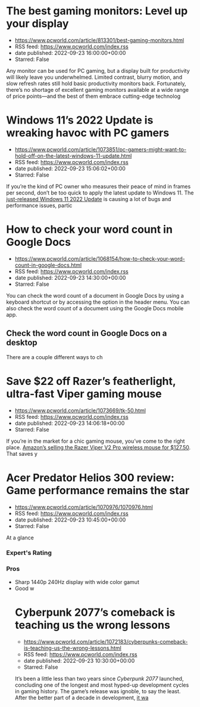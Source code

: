 # The best gaming monitors: Level up your display
 - https://www.pcworld.com/article/813301/best-gaming-monitors.html
 - RSS feed: https://www.pcworld.com/index.rss
 - date published: 2022-09-23 16:00:00+00:00
 - Starred: False

<div id="link_wrapped_content">
<section class="wp-block-bigbite-multi-title"><div class="container"></div></section><p>Any monitor can be used for PC gaming, but a display built for productivity will likely leave you underwhelmed. Limited contrast, blurry motion, and slow refresh rates still hold basic productivity monitors back. Fortunately, there&rsquo;s no shortage of excellent gaming monitors available at a wide range of price points&mdash;and the best of them embrace cutting-edge technolog

# Windows 11’s 2022 Update is wreaking havoc with PC gamers
 - https://www.pcworld.com/article/1073851/pc-gamers-might-want-to-hold-off-on-the-latest-windows-11-update.html
 - RSS feed: https://www.pcworld.com/index.rss
 - date published: 2022-09-23 15:06:02+00:00
 - Starred: False

<div id="link_wrapped_content">
<section class="wp-block-bigbite-multi-title"><div class="container"></div></section><p>If you&rsquo;re the kind of PC owner who measures their peace of mind in frames per second, don&rsquo;t be too quick to apply the latest update to Windows 11. The <a href="https://www.pcworld.com/article/827065/windows-11-22h2-review-subtle-improvements-but-not-where-it-should.html">just-released Windows 11 2022 Update</a> is causing a lot of bugs and performance issues, partic

# How to check your word count in Google Docs
 - https://www.pcworld.com/article/1068154/how-to-check-your-word-count-in-google-docs.html
 - RSS feed: https://www.pcworld.com/index.rss
 - date published: 2022-09-23 14:30:00+00:00
 - Starred: False

<div id="link_wrapped_content">
<section class="wp-block-bigbite-multi-title"><div class="container"></div></section><p>You can check the word count of a document in Google Docs by using a keyboard shortcut or by accessing the option in the header menu. You can also check the word count of a document using the Google Docs mobile app.</p>



<h2 id="check-the-word-count-in-google-docs-on-a-desktop">Check the word count in Google Docs on a desktop</h2>



<p>There are a couple different ways to ch

# Save $22 off Razer’s featherlight, ultra-fast Viper gaming mouse
 - https://www.pcworld.com/article/1073669/tk-50.html
 - RSS feed: https://www.pcworld.com/index.rss
 - date published: 2022-09-23 14:06:18+00:00
 - Starred: False

<div id="link_wrapped_content">
<section class="wp-block-bigbite-multi-title"><div class="container"></div></section><p>If you&rsquo;re in the market for a chic gaming mouse, you&rsquo;ve come to the right place. <a href="https://go.redirectingat.com/?id=111346X1569483&amp;url=https://www.amazon.com/gp/product/B09VCSKB1C?th=1&amp;xcust=2-1-1073669-1-0-0&amp;sref=https://www.pcworld.com/feed" rel="nofollow">Amazon&rsquo;s selling the Razer Viper V2 Pro wireless mouse for $127.50</a>. That saves y

# Acer Predator Helios 300 review: Game performance remains the star
 - https://www.pcworld.com/article/1070976/1070976.html
 - RSS feed: https://www.pcworld.com/index.rss
 - date published: 2022-09-23 10:45:00+00:00
 - Starred: False

<div id="link_wrapped_content">
<section class="wp-block-bigbite-multi-title"><div class="container"></div></section><div class="review" id="review-body"><span class="review-title">At a glance</span><h3 class="review-subTitle" id="experts-rating">Expert's Rating</h3><div class="starRating"></div>
<div><div class="review-columns"><div class="review-column"><h3 class="review-subTitle" id="pros">Pros</h3><ul class="pros review-list"><li>Sharp 1440p 240Hz display with wide color gamut</li><li>Good w

# Cyberpunk 2077’s comeback is teaching us the wrong lessons
 - https://www.pcworld.com/article/1072183/cyberpunks-comeback-is-teaching-us-the-wrong-lessons.html
 - RSS feed: https://www.pcworld.com/index.rss
 - date published: 2022-09-23 10:30:00+00:00
 - Starred: False

<div id="link_wrapped_content">
<section class="wp-block-bigbite-multi-title"><div class="container"></div></section><p>It&rsquo;s been a little less than two years since <em>Cyberpunk 2077</em> launched, concluding one of the longest and most hyped-up development cycles in gaming history. The game&rsquo;s release was ignoble, to say the least. After the better part of a decade in development, <a href="https://www.pcworld.com/article/393830/best-cyberpunk-2077-pc-performance-settings.html">it wa
